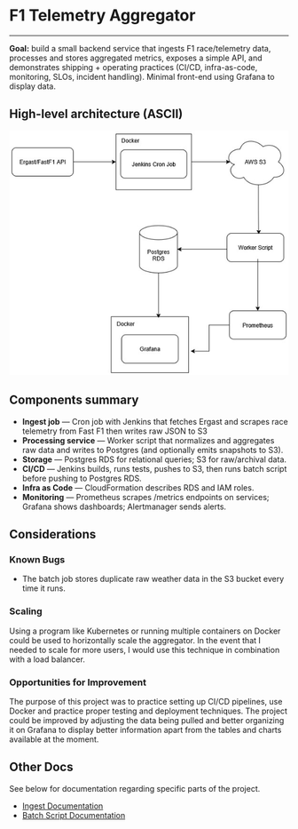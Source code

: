 # F1 Telemetry Aggregator

---

**Goal:** build a small backend service that ingests F1 race/telemetry data, processes and stores aggregated metrics, exposes a simple API, and demonstrates shipping + operating practices (CI/CD, infra-as-code, monitoring, SLOs, incident handling). Minimal front-end using Grafana to display data.

## High-level architecture (ASCII)

![system architecture diagram](docs/SA.jpg)

## Components summary

* **Ingest job** — Cron job with Jenkins that fetches Ergast and scrapes race telemetry from Fast F1 then writes raw JSON to S3
* **Processing service** — Worker script that normalizes and aggregates raw data and writes to Postgres (and optionally emits snapshots to S3).
* **Storage** — Postgres RDS for relational queries; S3 for raw/archival data.
* **CI/CD** — Jenkins builds, runs tests, pushes to S3, then runs batch script before pushing to Postgres RDS.
* **Infra as Code** — CloudFormation describes RDS and IAM roles.
* **Monitoring** — Prometheus scrapes /metrics endpoints on services; Grafana shows dashboards; Alertmanager sends alerts.

## Considerations
### Known Bugs
- The batch job stores duplicate raw weather data in the S3 bucket every time it runs.

### Scaling
Using a program like Kubernetes or running multiple containers on Docker could be used to horizontally scale the aggregator. In the event that I needed to scale for more users, I would use this technique in combination with a load balancer.

### Opportunities for Improvement
The purpose of this project was to practice setting up CI/CD pipelines, use Docker and practice proper testing and deployment techniques. The project could be improved by adjusting the data being pulled and better organizing it on Grafana to display better information apart from the tables and charts available at the moment.

## Other Docs

See below for documentation regarding specific parts of the project.

- [Ingest Documentation](docs/ingest.md)
- [Batch Script Documentation](docs/batch.md)
